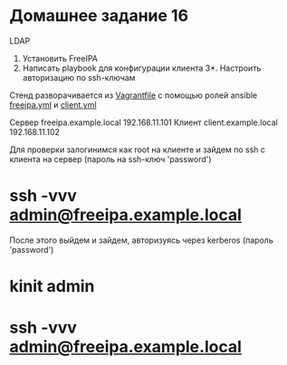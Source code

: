 # Домашнее задание 16

LDAP
1. Установить FreeIPA
2. Написать playbook для конфигурации клиента
3*. Настроить авторизацию по ssh-ключам

Стенд разворачивается из [Vagrantfile](Vagrantfile) с помощью ролей ansible [freeipa.yml](freeipa.yml) и [client.yml](client.yml)

Сервер freeipa.example.local 192.168.11.101
Клиент client.example.local 192.168.11.102

Для проверки залогинимся как root на клиенте и зайдем по ssh с клиента на сервер (пароль на ssh-ключ 'password')
# ssh -vvv admin@freeipa.example.local

После этого выйдем и зайдем, авторизуясь через kerberos (пароль 'password')
# kinit admin
# ssh -vvv admin@freeipa.example.local

